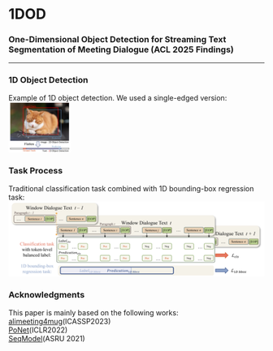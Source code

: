 # 1DOD

### One-Dimensional Object Detection for Streaming Text Segmentation of Meeting Dialogue (ACL 2025 Findings)
------

### 1D Object Detection
Example of 1D object detection. We used a single-edged version:  
<img src="https://github.com/DDDeeeee/1DOD/blob/main/pics/1.png" alt="Example of 1D object detection. We used a single-edged version." style="zoom:12%;" />

### Task Process
Traditional classification task combined with 1D bounding-box regression task:  
<img src="https://github.com/DDDeeeee/1DOD/blob/main/pics/2.png" alt="Traditional classification task combined with 1D bounding-box regression task." style="zoom:60%;" />

### Acknowledgments
This paper is mainly based on the following works:  
[alimeeting4mug](https://github.com/alibaba-damo-academy/SpokenNLP/tree/main/alimeeting4mug)(ICASSP2023)  
[PoNet](https://github.com/lxchtan/ponet)(ICLR2022)  
[SeqModel](https://arxiv.org/abs/2107.09278)(ASRU 2021)  
